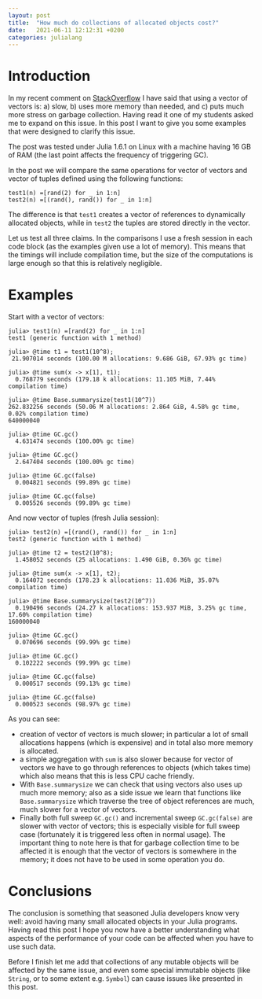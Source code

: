 ```yaml
---
layout: post
title:  "How much do collections of allocated objects cost?"
date:   2021-06-11 12:12:31 +0200
categories: julialang
---
```


# Introduction

In my recent comment on [StackOverflow][so] I have said that using a vector of
vectors is: a) slow, b) uses more memory than needed, and c) puts much more
stress on garbage collection. Having read it one of my students asked me to
expand on this issue. In this post I want to give you some examples that were
designed to clarify this issue.

The post was tested under Julia 1.6.1 on Linux with a machine having 16 GB of
RAM (the last point affects the frequency of triggering GC).

In the post we will compare the same operations for vector of vectors and
vector of tuples defined using the following functions:

```
test1(n) =[rand(2) for _ in 1:n]
test2(n) =[(rand(), rand()) for _ in 1:n]
```

The difference is that `test1` creates a vector of references to dynamically
allocated objects, while in `test2` the tuples are stored directly in the vector.

Let us test all three claims. In the comparisons I use a fresh session in
each code block (as the examples given use a lot of memory). This means that
the timings will include compilation time, but the size of the computations is
large enough so that this is relatively negligible.

# Examples

Start with a vector of vectors:

```
julia> test1(n) =[rand(2) for _ in 1:n]
test1 (generic function with 1 method)

julia> @time t1 = test1(10^8);
 21.907014 seconds (100.00 M allocations: 9.686 GiB, 67.93% gc time)

julia> @time sum(x -> x[1], t1);
  0.768779 seconds (179.18 k allocations: 11.105 MiB, 7.44% compilation time)

julia> @time Base.summarysize(test1(10^7))
262.832256 seconds (50.06 M allocations: 2.864 GiB, 4.58% gc time, 0.02% compilation time)
640000040

julia> @time GC.gc()
  4.631474 seconds (100.00% gc time)

julia> @time GC.gc()
  2.647404 seconds (100.00% gc time)

julia> @time GC.gc(false)
  0.004821 seconds (99.89% gc time)

julia> @time GC.gc(false)
  0.005526 seconds (99.89% gc time)
```

And now vector of tuples (fresh Julia session):
```
julia> test2(n) =[(rand(), rand()) for _ in 1:n]
test2 (generic function with 1 method)

julia> @time t2 = test2(10^8);
  1.458052 seconds (25 allocations: 1.490 GiB, 0.36% gc time)

julia> @time sum(x -> x[1], t2);
  0.164072 seconds (178.23 k allocations: 11.036 MiB, 35.07% compilation time)

julia> @time Base.summarysize(test2(10^7))
  0.190496 seconds (24.27 k allocations: 153.937 MiB, 3.25% gc time, 17.60% compilation time)
160000040

julia> @time GC.gc()
  0.070696 seconds (99.99% gc time)

julia> @time GC.gc()
  0.102222 seconds (99.99% gc time)

julia> @time GC.gc(false)
  0.000517 seconds (99.13% gc time)

julia> @time GC.gc(false)
  0.000523 seconds (98.97% gc time)
```

As you can see:
* creation of vector of vectors is much slower; in particular a lot of small
  allocations happens (which is expensive) and in total also more memory is
  allocated.
* a simple aggregation with `sum` is also slower because for vector of vectors
  we have to go through references to objects (which takes time) which also
  means that this is less CPU cache friendly.
* With `Base.summarysize` we can check that using vectors also uses up much more
  memory; also as a side issue we learn that functions like `Base.summarysize`
  which traverse the tree of object references are much, much slower for a
  vector of vectors.
* Finally both full sweep `GC.gc()` and incremental sweep `GC.gc(false)` are
  slower with vector of vectors; this is especially visible for full sweep case
  (fortunately it is triggered less often in normal usage). The important thing
  to note here is that for garbage collection time to be affected it is enough
  that the vector of vectors is somewhere in the memory; it does not have to be
  used in some operation you do.

# Conclusions

The conclusion is something that seasoned Julia developers know very well:
avoid having many small allocated objects in your Julia programs. Having read
this post I hope you now have a better understanding what aspects of the
performance of your code can be affected when you have to use such data.

Before I finish let me add that collections of any mutable objects will be
affected by the same issue, and even some special immutable objects (like
`String`, or to some extent e.g. `Symbol`) can cause issues like presented
in this post.

[so]: https://stackoverflow.com/questions/67896872/perculiar-behavior-with-two-dimensional-array-of-vectors-in-julia
